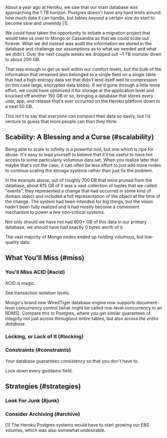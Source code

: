 About a year ago at Heroku, we saw that our main database was approaching the 1
TB horizon. Postgres doesn't have any hard limits around how much data it can
handle, but tables beyond a certain size do start to become slow and unwieldy
[1].

We _could have_ taken the opportunity to initiate a migration project that
would take us over to Mongo or Cassandra so that we could scale out forever.
What we did instead was audit the information we stored in the database and
challenge our assumptions as to what we needed and what we didn't. Over the
next couple weeks we dropped out ~1 TB monster down to about 200 GB.

That was enough to get us well within our comfort levels, but the bulk of the
information that remained also belonged to a single field on a single table
that had a high-entropy data set that didn't lend itself well to compression
(in this case large, encrypted data blobs). If we'd gone through a little more
effort, we could have optimized it for storage at the application level and
knocked off another 150 GB or so, bringing a database that stores every user,
app, and release that's ever occurred on the Heroku platform down to a neat 50
GB.

This isn't to say that _everyone_ can compact their data so easily, but I'd
venture to guess that more people can than they think.

## Scability: A Blessing and a Curse (#scalability)

Being able to scale to infinity is a powerful tool, but one which is ripe for
abuse. It's easy to lead yourself to believe that it'll be useful to have hot
access to some particularly volumous data set. When you realize later that
maybe that's not the case, it can often be less effort to just add more nodes
to continue scaling the storage systems rather than just fix the problem.

In the example above, out of roughly 700 GB that were pruned from the database,
about 615 GB of it was a vast collection of tuples that we called "events",
they represented a change that had occurred in some kind of domain object and
included a full representation of the object at the time of the change. The
system had been intended for big things, but the vision hadn't been fully
realized and it had mostly become a convenient mechanism to power a few
non-critical systems.

Not only should we have not had 600+ GB of this data in our primary database,
we should have had exactly 0 bytes worth of it.

The vast majority of Mongo nodes ended up holding volumous, but low-quality data.

## What You'll Miss (#miss)

### You'll Miss ACID (#acid)

ACID is magic.

See transaction isolation levels.

Mongo's brand new WiredTiger database engine now supports document-level
concurrency control (what might be called row-level concurrency in an RDMS).
Compare this to Postgres, where you get similar guarantees of integrity not
just across throughout entire tables, but also across _the entire database_.

### Locking, or Lack of It (#locking)

### Constraints (#constraints)

Your database guarantees consistency so that you don't have to.

Lock down every goddamn field.

## Strategies (#strategies)

### Look For Junk (#junk)

### Consider Archiving (#archive)

[1] The Heroku Postgres systems would have to start growing our EBS volumes,
    which was also somewhat undesirable.
